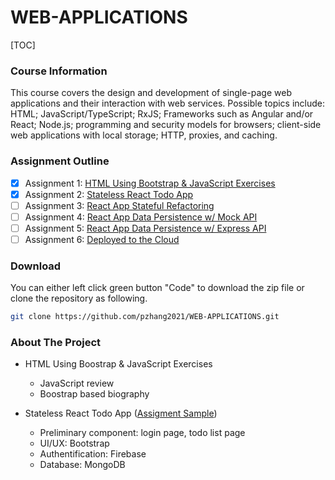 # WEB-APPLICATIONS

[TOC]

### Course Information

This course covers the design and development of single-page web applications and their interaction with web services. Possible topics include: HTML; JavaScript/TypeScript; RxJS; Frameworks such as Angular and/or React; Node.js; programming and security models for browsers; client-side web applications with local storage; HTTP, proxies, and caching.

### Assignment Outline

- [x] Assignment 1: [HTML Using Bootstrap & JavaScript Exercises](https://github.com/pzhang2021/WEB-APPLICATIONS/tree/main/Assignment%201)
- [x] Assignment 2: [Stateless React Todo App](https://github.com/pzhang2021/WEB-APPLICATIONS/tree/main/Assignment%202)
- [ ] Assignment 3: [React App Stateful Refactoring](https://github.com/pzhang2021/WEB-APPLICATIONS/tree/main/Assignment%203)
- [ ] Assignment 4: [React App Data Persistence w/ Mock API](https://github.com/pzhang2021/WEB-APPLICATIONS/tree/main/Assignment%204)
- [ ] Assignment 5: [React App Data Persistence w/ Express API](https://github.com/pzhang2021/WEB-APPLICATIONS/tree/main/Assignment%205)
- [ ] Assignment 6: [Deployed to the Cloud](https://github.com/pzhang2021/WEB-APPLICATIONS/tree/main/Assignment%206)

### Download

You can either left click green button "Code" to download the zip file or clone the repository as following.

```sh
git clone https://github.com/pzhang2021/WEB-APPLICATIONS.git
```

### About The Project

- HTML Using Boostrap & JavaScript Exercises
  - JavaScript review
  - Boostrap based biography

- Stateless React Todo App (<a href="https://peaceful-jang-3c7065.netlify.app/">Assigment Sample</a>)

  - Preliminary component: login page, todo list page
  - UI/UX: Bootstrap
  - Authentification: Firebase
  - Database: MongoDB

  

  
  
